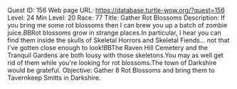 Quest ID: 156
Web page URL: https://database.turtle-wow.org/?quest=156
Level: 24
Min Level: 20
Race: 77
Title: Gather Rot Blossoms
Description: If you bring me some rot blossoms then I can brew you up a batch of zombie juice.$B$BRot blossoms grow in strange places.In particular, I hear you can find them inside the skulls of Skeletal Horrors and Skeletal Fiends... not that I've gotten close enough to look!$B$BThe Raven Hill Cemetery and the Tranquil Gardens are both lousy with those skeletons.You may as well get rid of them while you're looking for rot blossoms.The town of Darkshire would be grateful.
Objective: Gather 8 Rot Blossoms and bring them to Tavernkeep Smitts in Darkshire.
